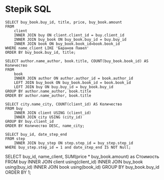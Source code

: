 # Stepik SQL
```
SELECT buy_book.buy_id, title, price, buy_book.amount
FROM 
    client 
    INNER JOIN buy ON client.client_id = buy.client_id
    INNER JOIN buy_book ON buy_book.buy_id = buy.buy_id
    INNER JOIN book ON buy_book.book_id=book.book_id
WHERE name_client LIKE 'Баранов Павел'
ORDER BY buy_book.buy_id, title;
```
```
SELECT author.name_author, book.title, COUNT(buy_book.book_id) AS Количество
FROM
    book
    INNER JOIN author ON author.author_id = book.author_id
    LEFT JOIN buy_book ON buy_book.book_id = book.book_id
    LEFT JOIN buy ON buy.buy_id = buy_book.buy_id
GROUP BY author.name_author, book.title
ORDER BY author.name_author, book.title
```

```
SELECT city.name_city, COUNT(client_id) AS Количество
FROM buy
    INNER JOIN client USING (client_id)
    INNER JOIN city USING (city_id)
GROUP BY buy.client_id
ORDER BY Количество DESC, name_city;
```
```
SELECT buy_id, date_step_end 
FROM step
    INNER JOIN buy_step ON step.step_id = buy_step.step_id
WHERE buy_step.step_id = 1 and date_step_end IS NOT Null;
```

SELECT buy_id, name_client, SUM(price * buy_book.amount) as Стоимость
FROM buy
    INNER JOIN client using(client_id)
    INNER JOIN buy_book using(buy_id)
    INNER JOIN book using(book_id)
GROUP BY buy_book.buy_id
ORDER BY 1;
























